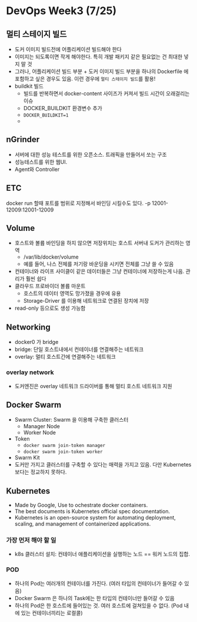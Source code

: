 # DevOps Week3 (7/25)
## 멀티 스테이지 빌드
* 도커 이미지 빌드전에 어플리케이션 빌드해야 한다
* 이미지는 되도록이면 작게 해야한다. 특히 개발 패키지 같은 필요없는 건 최대한 넣지 말 것
* 그러나, 어플리케이션 빌드 부분 + 도커 이미지 빌드 부분을 하나의 Dockerfile 에 포함하고 싶은 경우도 있음. 이런 경우에 `멀티 스테이지 빌드`를 활용!
* buildkit 빌드
	* 빌드를 반복하면서 docker-content 사이즈가 커져서 빌드 시간이 오래걸리는 이슈
	* DOCKER_BUILDKIT 환경변수 추가
	* `DOCKER_BUILDKIT=1`
	* 

## nGrinder
* 서버에 대한 성능 테스트를 위한 오픈소스. 트래픽을 만들어서 쏘는 구조
*  성능테스트를 위한 웹UI. 
*  Agent와 Controller


## ETC
docker run 할때 포트를 범위로 지정해서 바인딩 시킬수도 있다. -p 12001-12009:12001-12009

## Volume 
* 호스트와 볼륨 바인딩을 하지 않으면 저장위치는 호스트 서버내 도커가 관리하는 영역
	* /var/lib/docker/volume
	* 예를 들어, 나스 전체를 저기랑 바운딩을 시키면 전체를 그냥 쓸 수 있음
* 컨테이너와 라이프 사이클이 같은 데이터들은 그냥 컨테이너에 저장하는게 나음. 관리가 훨씬 쉽다
* 클라우드 프로바이더 볼륨 마운트
	* 호스트의 데이터 영역도 망가졌을 경우에 유용
	* Storage-Driver 를 이용해 네트워크로 연결된 장치에 저장 
* read-only  등으로도 생성 가능함


## Networking
* docker0 가 bridge
* bridge: 단일 호스트내에서 컨테이너를 연결해주는 네트워크
* overlay: 멀티 호스트간에 연결해주는 네트워크

### overlay network
* 도커엔진은 overlay 네트워크 드라이버를 통해 멀티 호스트 네트워크 지원
 
## Docker Swarm
 * Swarm Cluster: Swarm 을 이용해 구축한 클러스터
	 * Manager Node
	 * Worker Node
 * Token
	 * `docker swarm join-token manager`
	 * `docker swarm join-token worker`
 * Swarm Kit
 * 도커만 가지고 클러스터를 구축할 수 있다는 매력을 가지고 있음. 다만 Kubernetes 보다는 정교하지 못하다.

## Kubernetes
* Made by Google, Use to ochestrate docker containers.
* The best documents is Kubernetes official spec documentation.
* Kubernetes is an open-source system for automating deployment, scaling, and management of containerized applications.

### 가장 먼저 해야 할 일
* k8s 클러스터 설치: 컨테이너 애플리케이션을 실행하는 노드 == 워커 노드의 집합.

### POD
* 하나의 Pod는 여러개의 컨테이너를 가진다. (여러 타입의 컨테이너가 들어갈 수 있음)
* Docker Swarm 은 하나의 Task에는 한 타입의 컨테이너만 들어갈 수 있음
* 하나의 Pod은 한 호스트에 들어있는 것. 여러 호스트에 걸쳐있을 수 없다. (Pod 내에 있는 컨테이너끼리는 로컬콜)
<!--stackedit_data:
eyJoaXN0b3J5IjpbMTQzODE0MjM4NiwtMTA4MTA1MjI1NCwtMj
EwMDQzNDk0MywtMTkzMTYxNTE0NCw4MzM1MTc3MzAsOTQ4Mzcw
NTg0LDc2NTgyNzQzOCwtMTU3NjMwNDAwOCwxNjk3ODY1OTc1LC
00NzUzNzUyOTIsODMxODU2MTIyLC0zMTEzNjc2ODIsLTE0NjU4
MTY1NTEsLTExMjQ2MzE0NywxMDkxMjQ0MTIwLDc4NTMwNDY5Ni
wtOTY5ODk4NDA2LDYwNDY4NTk1MiwtMTExOTk0MDkxNSwxMDE0
MTMyNjQ3XX0=
-->